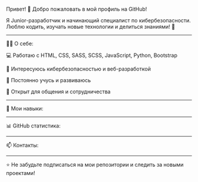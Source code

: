 Привет! 👋 Добро пожаловать в мой профиль на GitHub!

Я Junior-разработчик и начинающий специалист по кибербезопасности. Люблю кодить, изучать новые технологии и делиться знаниями! 🚀


---

👨‍💻 О себе:

💻 Работаю с HTML, CSS, SASS, SCSS, JavaScript, Python, Bootstrap

🔐 Интересуюсь кибербезопасностью и веб-разработкой

🌱 Постоянно учусь и развиваюсь

💬 Открыт для общения и сотрудничества



---

🚀 Мои навыки:

      


---

📊 GitHub статистика:

 


---

📫 Контакты:

 


---

⭐️ Не забудьте подписаться на мои репозитории и следить за новыми проектами!


